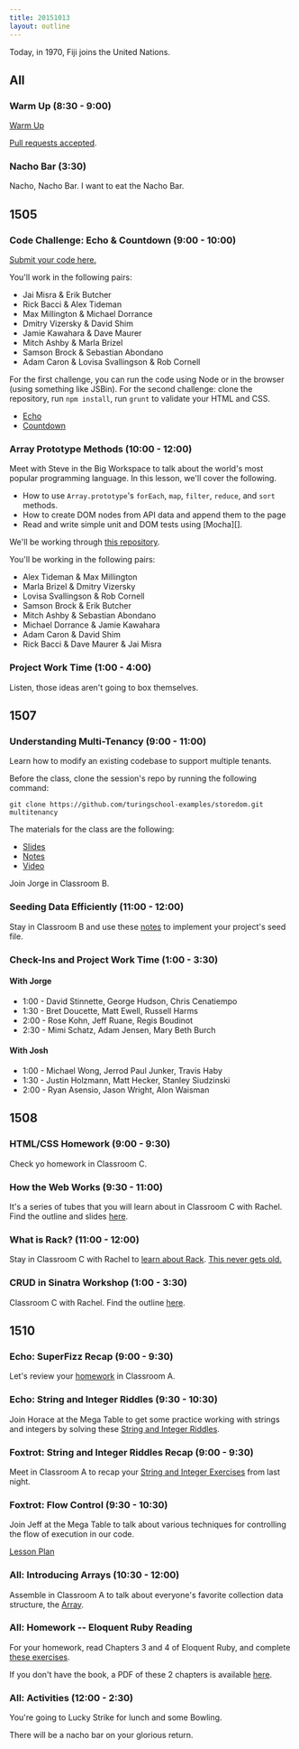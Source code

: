 ```yaml
---
title: 20151013
layout: outline
---
```


Today, in 1970, Fiji joins the United Nations.

## All

### Warm Up (8:30 - 9:00)

[Warm Up](https://thewarmup.herokuapp.com)

[Pull requests accepted](https://github.com/mikedao/the-warm-up).

### Nacho Bar (3:30)

Nacho, Nacho Bar. I want to eat the Nacho Bar.


## 1505

### Code Challenge: Echo & Countdown (9:00 - 10:00)

[Submit your code here.](http://piratepad.net/toTO9bXw2r)

You'll work in the following pairs:

* Jai Misra & Erik Butcher
* Rick Bacci & Alex Tideman
* Max Millington & Michael Dorrance
* Dmitry Vizersky & David Shim
* Jamie Kawahara & Dave Maurer
* Mitch Ashby & Marla Brizel
* Samson Brock & Sebastian Abondano
* Adam Caron & Lovisa Svallingson & Rob Cornell

For the first challenge, you can run the code using Node or in the browser (using something like JSBin). For the second challenge: clone the repository, run `npm install`, run `grunt` to validate your HTML and CSS.

* [Echo](https://github.com/turingschool/challenges/blob/master/echo.markdown)
* [Countdown](https://github.com/turingschool-examples/countdown)

### Array Prototype Methods (10:00 - 12:00)

Meet with Steve in the Big Workspace to talk about the world's most popular programming language. In this lesson, we'll cover the following.

* How to use `Array.prototype`'s `forEach`, `map`, `filter`, `reduce`, and `sort` methods.
* How to create DOM nodes from API data and append them to the page
* Read and write simple unit and DOM tests using [Mocha][].

We'll be working through [this repository](https://github.com/turingschool-examples/array-prototype-methods).

You'll be working in the following pairs:

* Alex Tideman & Max Millington
* Marla Brizel & Dmitry Vizersky
* Lovisa Svallingson & Rob Cornell
* Samson Brock & Erik Butcher
* Mitch Ashby & Sebastian Abondano
* Michael Dorrance & Jamie Kawahara
* Adam Caron & David Shim
* Rick Bacci & Dave Maurer & Jai Misra

### Project Work Time (1:00 - 4:00)

Listen, those ideas aren't going to box themselves.

## 1507

### Understanding Multi-Tenancy (9:00 - 11:00)

Learn how to modify an existing codebase to support multiple tenants.

Before the class, clone the session's repo by running the following command:

```
git clone https://github.com/turingschool-examples/storedom.git multitenancy
```

The materials for the class are the following:

* [Slides](https://www.dropbox.com/s/kv0s91l6uzrvwwv/Turing%20-%20Understanding%20Multitenancy.key?dl=0)
* [Notes](https://www.dropbox.com/s/uri3fsi5jsyaf9b/Turing%20-%20Understanding%20Multitenancy%20%28Notes%29.pages?dl=0)
* [Video](http://vimeo.com/142297870)

Join Jorge in Classroom B.

### Seeding Data Efficiently (11:00 - 12:00)

Stay in Classroom B and use these [notes](https://www.dropbox.com/s/z4k6r81nu214u7v/Turing%20-%20Seeding%20Data%20Efficiently%20%28Notes%29.pages?dl=0) to implement your project's seed file.

### Check-Ins and Project Work Time (1:00 - 3:30)

#### With Jorge

* 1:00 - David Stinnette, George Hudson, Chris Cenatiempo
* 1:30 - Bret Doucette, Matt Ewell, Russell Harms
* 2:00 - Rose Kohn, Jeff Ruane, Regis Boudinot
* 2:30 - Mimi Schatz, Adam Jensen, Mary Beth Burch

#### With Josh

* 1:00 - Michael Wong, Jerrod Paul Junker, Travis Haby
* 1:30 - Justin Holzmann, Matt Hecker, Stanley Siudzinski
* 2:00 - Ryan Asensio, Jason Wright, Alon Waisman


## 1508

### HTML/CSS Homework (9:00 - 9:30)

Check yo homework in Classroom C.

### How the Web Works (9:30 - 11:00)

It's a series of tubes that you will learn about in Classroom C with Rachel. Find the outline and slides [here](https://github.com/turingschool/lesson_plans/blob/master/ruby_02-web_applications_with_ruby/how_the_web_works.markdown).

### What is Rack? (11:00 - 12:00)

Stay in Classroom C with Rachel to [learn about Rack](https://github.com/turingschool/lesson_plans/blob/master/ruby_02-web_applications_with_ruby/what_is_rack.markdown).
[This never gets old.](https://www.youtube.com/watch?v=HEXWRTEbj1I)

### CRUD in Sinatra Workshop (1:00 - 3:30)

Classroom C with Rachel. Find the outline [here](https://github.com/turingschool/lesson_plans/blob/master/ruby_02-web_applications_with_ruby/crud_sinatra.markdown).


## 1510

### Echo: SuperFizz Recap (9:00 - 9:30)

Let's review your [homework](https://github.com/turingschool/challenges/blob/master/super_fizz.markdown) in Classroom A.

### Echo: String and Integer Riddles (9:30 - 10:30)

Join Horace at the Mega Table to get some practice working with strings and integers by solving
these [String and Integer Riddles](https://github.com/turingschool/challenges/blob/master/string-and-integer-riddles.markdown).

### Foxtrot: String and Integer Riddles Recap (9:00 - 9:30)

Meet in Classroom A to recap your [String and Integer Exercises](https://github.com/turingschool/challenges/blob/master/working_with_strings_and_integers.markdown)
from last night.

### Foxtrot: Flow Control (9:30 - 10:30)

Join Jeff at the Mega Table to talk about various techniques
for controlling the flow of execution in our code.

[Lesson Plan](https://github.com/turingschool/lesson_plans/blob/master/ruby_01-object_oriented_programming_with_ruby/flow_control.markdown)

### All: Introducing Arrays (10:30 - 12:00)

Assemble in Classroom A to talk about everyone's favorite collection data
structure, the [Array](https://github.com/turingschool/lesson_plans/blob/master/ruby_01-object_oriented_programming_with_ruby/arrays_and_hashes.markdown).

### All: Homework -- Eloquent Ruby Reading

For your homework, read Chapters 3 and 4 of Eloquent Ruby,
and complete [these exercises](https://github.com/turingschool/challenges/blob/master/eloquent_ruby_arrays_and_strings.markdown).

If you don't have the book, a PDF of these 2 chapters is available [here](https://www.dropbox.com/s/o9evug40fiw2w22/EloquentRuby--ArraysAndStrings.pdf?dl=0).

### All: Activities (12:00 - 2:30)

You're going to Lucky Strike for lunch and some Bowling.

There will be a nacho bar on your glorious return.
